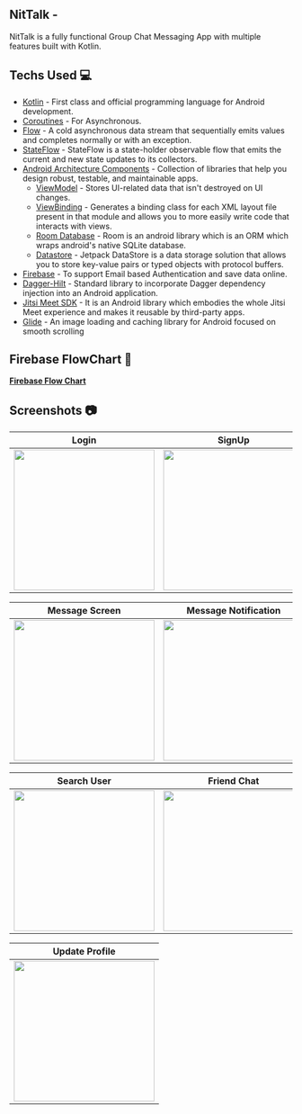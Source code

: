 ## NitTalk -
NitTalk is a fully functional Group Chat Messaging App with multiple features built with Kotlin.

## Techs Used 💻
- [Kotlin](https://kotlinlang.org/) - First class and official programming language for Android development.
- [Coroutines](https://kotlinlang.org/docs/coroutines-overview.html) - For Asynchronous.
- [Flow](https://kotlin.github.io/kotlinx.coroutines/kotlinx-coroutines-core/kotlinx.coroutines.flow/-flow/) - A cold asynchronous data stream that sequentially emits values and completes normally or with an exception.
- [StateFlow](https://developer.android.com/kotlin/flow/stateflow-and-sharedflow) - StateFlow is a state-holder observable flow that emits the current and new state updates to its collectors.
- [Android Architecture Components](https://developer.android.com/topic/architecture) - Collection of libraries that help you design robust, testable, and maintainable apps.
  - [ViewModel](https://developer.android.com/topic/libraries/architecture/viewmodel) - Stores UI-related data that isn't destroyed on UI changes.
  - [ViewBinding](https://developer.android.com/topic/libraries/view-binding) - Generates a binding class for each XML layout file present in that module and allows you to more easily write code that interacts with views.
  - [Room Database](https://developer.android.com/training/data-storage/room) - Room is an android library which is an ORM which wraps android's native SQLite database.
  - [Datastore](https://developer.android.com/topic/libraries/architecture/datastore) - Jetpack DataStore is a data storage solution that allows you to store key-value pairs or typed objects with protocol buffers.
- [Firebase](https://firebase.google.com/) - To support Email based Authentication and save data online.
- [Dagger-Hilt](https://dagger.dev/hilt/) - Standard library to incorporate Dagger dependency injection into an Android application.
- [Jitsi Meet SDK](https://jitsi.github.io/handbook/docs/dev-guide/dev-guide-android-sdk) - It is an Android library which embodies the whole Jitsi Meet experience and makes it reusable by third-party apps.
- [Glide](https://github.com/bumptech/glide) - An image loading and caching library for Android focused on smooth scrolling

## Firebase FlowChart 👀
 [**Firebase Flow Chart**](https://whimsical.com/nit-talk-firebase-flowchart-AqJqtDqdypWyPiYBVTG5cS)

## Screenshots 📷
| Login | SignUp | Info | HomeScreen |
| ----- | ------ | ---- | ---------- |
| <img src="https://user-images.githubusercontent.com/65807152/134795936-bc73de63-6e28-484a-842c-241c5f3cbd90.jpg" width=250> | <img src="https://user-images.githubusercontent.com/65807152/134796093-5c75938e-87d8-485e-ae06-72636d45a786.jpg" width=250> | <img src="https://user-images.githubusercontent.com/65807152/134796125-b9f73c54-02e7-49d1-8c46-18d5d32786ff.jpg" width=250> | <img src="https://user-images.githubusercontent.com/65807152/134796140-be176ba0-1940-4ec4-ab1f-ad96ec8e9055.jpg" width=250> |

| Message Screen | Message Notification | User Status | Friend Screen(Dummy Data) |
| -------------- | -------------------- | ----------- | ------------- |
| <img src="https://user-images.githubusercontent.com/65807152/134796162-ee29c21f-739f-4847-97c7-e655fa41728c.jpg" width=250> | <img src="https://user-images.githubusercontent.com/65807152/134804236-50445701-1823-4d41-9e49-b2c46a7da031.jpg" width=250> | <img src="https://user-images.githubusercontent.com/65807152/134796181-885b9b93-f911-49a3-be9e-45fb5e1f2c4f.jpg" width=250> | <img src="https://user-images.githubusercontent.com/65807152/134796193-06f31923-ac0c-4309-8fd0-f3dade517c51.jpg" width=250> |

| Search User | Friend Chat | Friend Message | Profile |
| ----------- | ----------- | -------------- | ------- |
| <img src="https://user-images.githubusercontent.com/65807152/134796301-bc081259-16d3-49e3-813b-fdecbc0dc564.jpg" width=250> | <img src="https://user-images.githubusercontent.com/65807152/134796318-01691a13-698e-4af8-842b-66a3f4b5eb5b.jpg" width=250> | <img src="https://user-images.githubusercontent.com/65807152/134796333-16097913-c528-4b06-bd79-ba0c909f7227.jpg" width=250> | <img src="https://user-images.githubusercontent.com/65807152/134796360-60c12baf-f31d-4ff8-b6dd-d2948f786426.jpg" width=250> |

| Update Profile |
| -------------- |
| <img src="https://user-images.githubusercontent.com/65807152/134796389-720f453e-5d25-44b5-9571-5de078f3a46f.jpg" width=250> |







